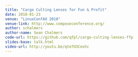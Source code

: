 ```yaml
---
title: "Cargo Culting Lenses for Fun & Profit"
date: 2018-01-23
venue: "LinuxConfAU 2018"
venue-link: http://www.composeconference.org/
author: schalmers
author-name: Sean Chalmers
code-url: https://github.com/qfpl/cargo-culting-lenses-ffp
slides-base: talk.html
video-url: http://youtu.be/qte7U3Cexhc
---
```

